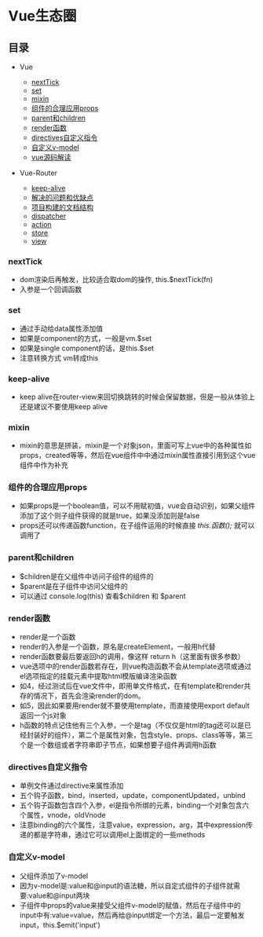 # Vue生态圈

## 目录

- Vue
  - [nextTick](#nextTick)
  - [set](#set)
  - [mixin](#mixin)
  - [组件的合理应用props](#组件的合理应用props)
  - [parent和children](#parent和children)
  - [render函数](#render函数)
  - [directives自定义指令](#directives自定义指令)
  - [自定义v-model](#自定义v-model)
  - [vue源码解读](#vue源码解读)

- Vue-Router
  - [keep-alive](#keep-alive)
  - [解决的问题和优缺点](#解决的问题和优缺点)
  - [项目构建的文档结构](#项目构建的文档结构)
  - [dispatcher](#dispatcher)
  - [action](#action)
  - [store](#store)
  - [view](#view)


### nextTick
* dom渲染后再触发，比较适合取dom的操作, this.$nextTick(fn)
* 入参是一个回调函数

### set
* 通过手动给data属性添加值
* 如果是component的方式，一般是vm.$set
* 如果是single component的话，是this.$set
* 注意转换方式  vm转成this

### keep-alive
* keep alive在router-view来回切换跳转的时候会保留数据，但是一般从体验上还是建议不要使用keep alive

### mixin
* mixin的意思是拼装，mixin是一个对象json，里面可写上vue中的各种属性如props，created等等，然后在vue组件中中通过mixin属性直接引用到这个vue组件中作为补充

### 组件的合理应用props
* 如果props是一个boolean值，可以不用赋初值，vue会自动识别，如果父组件添加了这个则子组件获得的就是true，如果没添加则是false
* props还可以传递函数function，在子组件运用的时候直接 *this.函数();* 就可以调用了

### parent和children
* $children是在父组件中访问子组件的组件的
* $parent是在子组件中访问父组件的
* 可以通过 console.log(this) 查看$children 和 $parent

### render函数
* render是一个函数
* render的入参是一个函数，原名是createElement，一般用h代替
* render函数要最后要返回h的调用，像这样 return h（这里面有很多参数）
* vue选项中的render函数若存在，则vue构造函数不会从template选项或通过el选项指定的挂载元素中提取html模版编译渲染函数
* 如4，经过测试后在vue文件中，即用单文件格式，在有template和render共存的情况下，首先会渲染render的dom。
* 如5，因此如果要用render就不要使用template，而直接使用export default返回一个js对象
* h函数的特点记住他有三个入参，一个是tag（不仅仅是html的tag还可以是已经封装好的组件），第二个是属性对象，包含style、props、class等等，第三个是一个数组或者字符串即子节点，如果想要子组件再调用h函数

### directives自定义指令
* 单例文件通过directive来属性添加
* 五个钩子函数，bind，inserted，update，componentUpdated，unbind
* 五个钩子函数包含四个入参，el是指令所绑的元素，binding一个对象包含六个属性，vnode，oldVnode
* 注意binding的六个属性，注意value，expression，arg，其中expression传递的都是字符串，通过它可以调用el上面绑定的一些methods

### 自定义v-model
* 父组件添加了v-model
* 因为v-model是:value和@input的语法糖，所以自定式组件的子组件就需要:value和@input两块
* 子组件中props的value来接受父组件v-model的赋值，然后在子组件中的input中有:value=value，然后再给@input绑定一个方法，最后一定要触发input，this.$emit('input')

